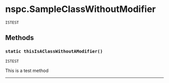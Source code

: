 # nspc.SampleClassWithoutModifier

`ISTEST`
## Methods
### `static thisIsAClassWithoutAModifier()`

`ISTEST`

This is a test method

---
